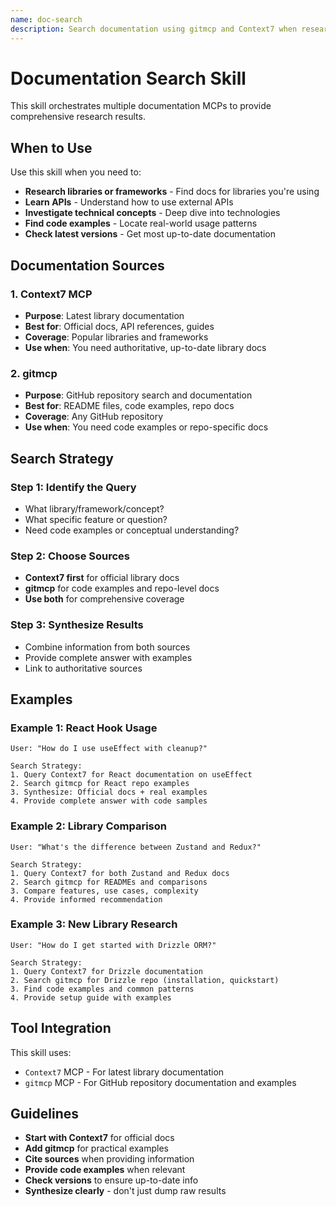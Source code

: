 ```yaml
---
name: doc-search
description: Search documentation using gitmcp and Context7 when researching libraries, APIs, frameworks, or technical concepts. Get latest docs and GitHub resources.
---
```


# Documentation Search Skill

This skill orchestrates multiple documentation MCPs to provide comprehensive research results.

## When to Use

Use this skill when you need to:

- **Research libraries or frameworks** - Find docs for libraries you're using
- **Learn APIs** - Understand how to use external APIs
- **Investigate technical concepts** - Deep dive into technologies
- **Find code examples** - Locate real-world usage patterns
- **Check latest versions** - Get most up-to-date documentation

## Documentation Sources

### 1. Context7 MCP
- **Purpose**: Latest library documentation
- **Best for**: Official docs, API references, guides
- **Coverage**: Popular libraries and frameworks
- **Use when**: You need authoritative, up-to-date library docs

### 2. gitmcp
- **Purpose**: GitHub repository search and documentation
- **Best for**: README files, code examples, repo docs
- **Coverage**: Any GitHub repository
- **Use when**: You need code examples or repo-specific docs

## Search Strategy

### Step 1: Identify the Query
- What library/framework/concept?
- What specific feature or question?
- Need code examples or conceptual understanding?

### Step 2: Choose Sources
- **Context7 first** for official library docs
- **gitmcp** for code examples and repo-level docs
- **Use both** for comprehensive coverage

### Step 3: Synthesize Results
- Combine information from both sources
- Provide complete answer with examples
- Link to authoritative sources

## Examples

### Example 1: React Hook Usage
```
User: "How do I use useEffect with cleanup?"

Search Strategy:
1. Query Context7 for React documentation on useEffect
2. Search gitmcp for React repo examples
3. Synthesize: Official docs + real examples
4. Provide complete answer with code samples
```

### Example 2: Library Comparison
```
User: "What's the difference between Zustand and Redux?"

Search Strategy:
1. Query Context7 for both Zustand and Redux docs
2. Search gitmcp for READMEs and comparisons
3. Compare features, use cases, complexity
4. Provide informed recommendation
```

### Example 3: New Library Research
```
User: "How do I get started with Drizzle ORM?"

Search Strategy:
1. Query Context7 for Drizzle documentation
2. Search gitmcp for Drizzle repo (installation, quickstart)
3. Find code examples and common patterns
4. Provide setup guide with examples
```

## Tool Integration

This skill uses:
- `Context7` MCP - For latest library documentation
- `gitmcp` MCP - For GitHub repository documentation and examples

## Guidelines

- **Start with Context7** for official docs
- **Add gitmcp** for practical examples
- **Cite sources** when providing information
- **Provide code examples** when relevant
- **Check versions** to ensure up-to-date info
- **Synthesize clearly** - don't just dump raw results
